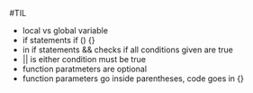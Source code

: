 #TIL
- local vs global variable
- if statements  if () {}
- in if statements && checks if all conditions given are true
- || is either condition must be true
- function paratmeters are optional
- function parameters go inside parentheses, code goes in {} 